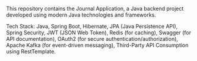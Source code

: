 This repository contains the Journal Application, a Java backend project developed using modern Java technologies and frameworks.

Tech Stack:
Java,
Spring Boot,
Hibernate,
JPA (Java Persistence API),
Spring Security,
JWT (JSON Web Token),
Redis (for caching),
Swagger (for API documentation),
OAuth2 (for secure authentication/authorization),
Apache Kafka (for event-driven messaging),
Third-Party API Consumption using RestTemplate.

